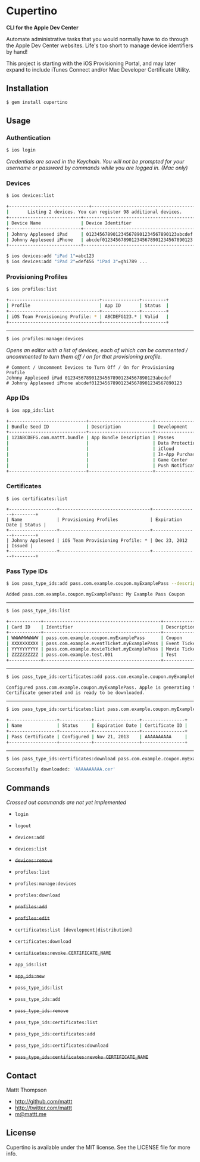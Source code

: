 # Cupertino
**CLI for the Apple Dev Center**

Automate administrative tasks that you would normally have to do through the Apple Dev Center websites. Life's too short to manage device identifiers by hand!

This project is starting with the iOS Provisioning Portal, and may later expand to include iTunes Connect and/or Mac Developer Certificate Utility.

## Installation

```sh
$ gem install cupertino
```

## Usage

### Authentication

```sh
$ ios login
```

_Credentials are saved in the Keychain. You will not be prompted for your username or password by commands while you are logged in. (Mac only)_

### Devices

```sh
$ ios devices:list

+------------------------------+---------------------------------------+
|       Listing 2 devices. You can register 98 additional devices.     |
+---------------------------+------------------------------------------+
| Device Name               | Device Identifier                        |
+---------------------------+------------------------------------------+
| Johnny Appleseed iPad     | 0123456789012345678901234567890123abcdef |
| Johnny Appleseed iPhone   | abcdef0123456789012345678901234567890123 |
+---------------------------+------------------------------------------+

$ ios devices:add "iPad 1"=abc123
$ ios devices:add "iPad 2"=def456 "iPad 3"=ghi789 ...
```

### Provisioning Profiles

```sh
$ ios profiles:list

+----------------------------------+--------------+---------+
| Profile                          | App ID       | Status  |
+----------------------------------+--------------+---------+
| iOS Team Provisioning Profile: * | ABCDEFG123.* | Valid   |
+----------------------------------+--------------+---------+
```

---

```sh
$ ios profiles:manage:devices
```

_Opens an editor with a list of devices, each of which can be commented / uncommented to turn them off / on for that provisioning profile._

```
# Comment / Uncomment Devices to Turn Off / On for Provisioning Profile
Johnny Appleseed iPad 0123456789012345678901234567890123abcdef
# Johnny Appleseed iPhone abcdef0123456789012345678901234567890123
```

### App IDs

```sh
$ ios app_ids:list

+-----------------------------+------------------------+-------------------+-------------------+
| Bundle Seed ID              | Description            | Development       | Distribution      |
+-----------------------------+------------------------+-------------------+-------------------+
| 123ABCDEFG.com.mattt.bundle | App Bundle Description | Passes            | Passes            |
|                             |                        | Data Protection   | Data Protection   |
|                             |                        | iCloud            | iCloud            |
|                             |                        | In-App Purchase   | In-App Purchase   |
|                             |                        | Game Center       | Game Center       |
|                             |                        | Push Notification | Push Notification |
+-----------------------------+------------------------+-------------------+-------------------+
```

### Certificates

```
$ ios certificates:list

+------------------+----------------------------------+-----------------+--------+
| Name             | Provisioning Profiles            | Expiration Date | Status |
+------------------+----------------------------------+-----------------+--------+
| Johnny Appleseed | iOS Team Provisioning Profile: * | Dec 23, 2012    | Issued |
+------------------+----------------------------------+-----------------+--------+
```

### Pass Type IDs

```sh
$ ios pass_type_ids:add pass.com.example.coupon.myExamplePass --description "My Example Pass Coupon"

Added pass.com.example.coupon.myExamplePass: My Example Pass Coupon
```

---

```sh
$ ios pass_type_ids:list

+------------+--------------------------------------------+--------------+-------------------+
| Card ID    | Identifier                                 | Description  | Pass Certificates |
+------------+--------------------------------------------+--------------+-------------------+
| WWWWWWWWWW | pass.com.example.coupon.myExamplePass      | Coupon       | None              |
| XXXXXXXXXX | pass.com.example.eventTicket.myExamplePass | Event Ticket | Pass Certificate  |
| YYYYYYYYYY | pass.com.example.movieTicket.myExamplePass | Movie Ticket | Pass Certificate  |
| ZZZZZZZZZZ | pass.com.example.test.001                  | Test         | Pass Certificate  |
+------------+--------------------------------------------+--------------+-------------------+
```

---

```sh
$ ios pass_type_ids:certificates:add pass.com.example.coupon.myExamplePass --csr /path/to/csr

Configured pass.com.example.coupon.myExamplePass. Apple is generating the certificate...
Certificate generated and is ready to be downloaded.
```

---

```sh
$ ios pass_type_ids:certificates:list pass.com.example.coupon.myExamplePass

+------------------+------------+-----------------+----------------+
| Name             | Status     | Expiration Date | Certificate ID |
+------------------+------------+-----------------+----------------+
| Pass Certificate | Configured | Nov 21, 2013    | AAAAAAAAAA     |
+------------------+------------+-----------------+----------------+
```

---

```sh
$ ios pass_type_ids:certificates:download pass.com.example.coupon.myExamplePass --certificate_id AAAAAAAAAA

Successfully downloaded: 'AAAAAAAAAA.cer'
```

## Commands

_Crossed out commands are not yet implemented_

- `login`
- `logout`

- `devices:add`
- `devices:list`
- ~~`devices:remove`~~

- `profiles:list`
- `profiles:manage:devices`
- `profiles:download`
- ~~`profiles:add`~~
- ~~`profiles:edit`~~

- `certificates:list [development|distribution]`
- `certificates:download`
- ~~`certificates:revoke CERTIFICATE_NAME`~~

- `app_ids:list`
- ~~`app_ids:new`~~

- `pass_type_ids:list`
- `pass_type_ids:add`
- ~~`pass_type_ids:remove`~~
- `pass_type_ids:certificates:list`
- `pass_type_ids:certificates:add`
- `pass_type_ids:certificates:download`
- ~~`pass_type_ids:certificates:revoke CERTIFICATE_NAME`~~

## Contact

Mattt Thompson

- http://github.com/mattt
- http://twitter.com/mattt
- m@mattt.me

## License

Cupertino is available under the MIT license. See the LICENSE file for more info.
